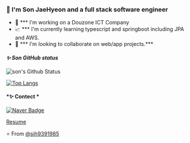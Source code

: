 ### 🔆 I'm Son JaeHyeon and a full stack software engineer

- 🌊  *** I'm working on a Douzone ICT Company
- 📈  *** I'm currently learning typescript and springboot including JPA and AWS.
- 👯  *** I'm looking to collaborate on web/app projects.*** 

#### *✨ Son GitHub status*
![son's Github Status](https://github-readme-stats.vercel.app/api?username=sjh9391985&bg_color=30,e96443,904e95&title_color=fff&text_color=fff)  

[![Top Langs](https://github-readme-stats.vercel.app/api/top-langs/?username=sjh9391985&layout=compact&bg_color=30,e96443,904e95&title_color=fff&text_color=fff)](https://github.com/sjh9391985/github-readme-stats) 


#### *✨ Contect *
[![Naver Badge](https://img.shields.io/badge/Gmail-d14836?style=flat-square&logo=Gmail&logoColor=white&link=mailto:sjh9391985@gmail.com)](mailto:sjh9391985@gmail.com)


[Resume](sjh9391985.github.io)



⭐️ From [@sjh9391985](https://github.com/sjh9391985)
